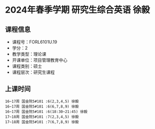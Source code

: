 # 2024年春季学期 研究生综合英语 徐毅






## 课程信息

- 课程号：FORL6101U.19
- 学分：2
- 教学类型：理论课
- 开课单位：项目管理教育中心
- 课程类别：硕士
- 课程层次：研究生课程

## 上课时间

```
16~17周 国金院5#101 :6(2,3,4,5) 徐毅
16~17周 国金院5#101 :6(6,7,8,9) 徐毅
16~17周 国金院5#101 :6(18:30~21:45) 徐毅
17~18周 国金院5#101 :7(2,3,4,5) 徐毅
17~18周 国金院5#101 :7(6,7,8,9) 徐毅
```

